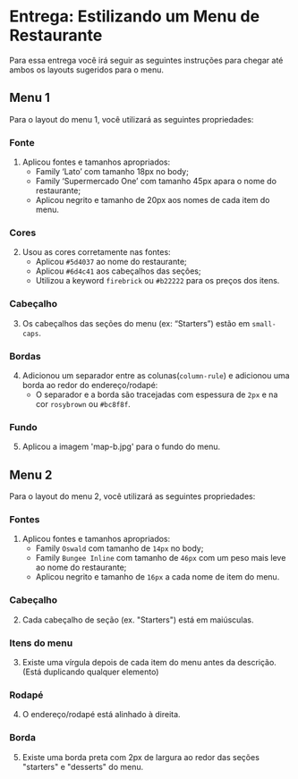 # Entrega: Estilizando um Menu de Restaurante

Para essa entrega você irá seguir as seguintes instruções para chegar até ambos os layouts sugeridos para o menu.

## Menu 1

Para o layout do menu 1, você utilizará as seguintes propriedades:

### Fonte

1. Aplicou fontes e tamanhos apropriados:   
    - Family ‘Lato’ com tamanho 18px no body; 
    - Family ‘Supermercado One’ com tamanho 45px apara o nome do restaurante;
    - Aplicou negrito e tamanho de 20px aos nomes de cada item do menu.

### Cores

2. Usou as cores corretamente nas fontes:
    - Aplicou `#5d4037` ao nome do restaurante;
    - Aplicou `#6d4c41` aos cabeçalhos das seções;
    - Utilizou a keyword `firebrick` ou `#b22222` para os preços dos itens.

### Cabeçalho

3. Os cabeçalhos das seções do menu (ex: “Starters”) estão em `small-caps`.

### Bordas

4. Adicionou um separador entre as colunas(`column-rule`) e adicionou uma borda ao redor do endereço/rodapé: 
    - O separador e a borda são tracejadas com espessura de `2px` e na cor `rosybrown` ou `#bc8f8f`.

### Fundo

5. Aplicou a imagem 'map-b.jpg' para o fundo do menu.

## Menu 2 

Para o layout do menu 2, você utilizará as seguintes propriedades:

### Fontes 

1. Aplicou fontes e tamanhos apropriados:
    - Family `Oswald` com tamanho de `14px` no body; 
    - Family `Bungee Inline` com tamanho de `46px` com um peso mais leve ao nome do restaurante; 
    - Aplicou negrito e tamanho de `16px` a cada nome de item do menu. 

### Cabeçalho 

2. Cada cabeçalho de seção (ex. "Starters") está em maiúsculas.

### Itens do menu 

3. Existe uma vírgula depois de cada item do menu antes da descrição. (Está duplicando qualquer elemento)

### Rodapé 

4. O endereço/rodapé está alinhado à direita. 

### Borda 

5. Existe uma borda preta com 2px de largura ao redor das seções "starters" e "desserts" do menu. 
